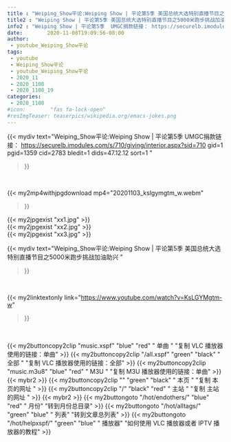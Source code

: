 ```yaml
---
title : "Weiping_Show平论:Weiping Show | 平论第5季 美国总统大选特别直播节目之5000米跑步挑战加油助兴 "
title2 : "Weiping Show | 平论第5季 美国总统大选特别直播节目之5000米跑步挑战加油助兴 "
info2 : "Weiping Show | 平论第5季  UMGC捐款链接： https://securelb.imodules.com/s/710/giving/interior.aspx?sid=710 gid=1 pgid=1359 cid=2783 bledit=1 dids=47.12.12 sort=1 "
date:        2020-11-08T19:09:56-08:00
author:
 - youtube_Weiping_Show平论
tags:
 - youtube
 - Weiping_Show平论
 - youtube_Weiping_Show平论
 - 2020_11
 - 2020_1108
 - 2020_1108_19
categories:
 - 2020_1108
#icon:        "fas fa-lock-open"
#resImgTeaser: teaserpics/wikipedia.org/emacs-jokes.png
---
```


{{< mydiv text="Weiping_Show平论:Weiping Show | 平论第5季  UMGC捐款链接： https://securelb.imodules.com/s/710/giving/interior.aspx?sid=710 gid=1 pgid=1359 cid=2783 bledit=1 dids=47.12.12 sort=1 "
>}}
<br>


{{< my2mp4withjpgdownload mp4="20201103_kslgymgtm_w.webm"
>}}

{{< my2jpgexist "xx1.jpg" >}}<br>
{{< my2jpgexist "xx2.jpg" >}}<br>
{{< my2jpgexist "xx3.jpg" >}}<br>



{{< mydiv text="Weiping_Show平论:Weiping Show | 平论第5季 美国总统大选特别直播节目之5000米跑步挑战加油助兴 "
>}}
<br>

{{< my2linktextonly link="https://www.youtube.com/watch?v=KsLGYMgtm-w"
>}}


<br>

{{< my2buttoncopy2clip "music.xspf"        "blue"   "red"    " 单曲 "  "复制 VLC 播放器使用的链接：单曲" >}} {{< my2buttoncopy2clip "/all.xspf"         "green"  "black"  " 全部 "  "复制 VLC 播放器使用的链接：全部" >}} {{< my2buttoncopy2clip "music.m3u8"        "blue"   "red"    " M3U  "    "复制 M3U 播放器使用的链接：单曲" >}} {{< mybr2 >}} {{< my2buttoncopy2clip ""                  "green"  "black"  " 本页 "    "复制 本页的网址 " >}} {{< my2buttoncopy2clip "/"                 "black"  "red"    " 主站 "    "复制 主站的网址 " >}} {{< mybr2 >}} {{< my2buttongoto      "/hot/endothers/"   "blue"   "red"    " 月份"   "转到月份总目录" >}} {{< my2buttongoto      "/hot/alltags/"     "green"  "blue"   " 列表"   "转到文章总列表" >}} {{< my2buttongoto      "/hot/helpxspf/"    "green"  "blue"   " 播放器" "如何使用 VLC 播放器或者 IPTV 播放器的教程" >}} 
